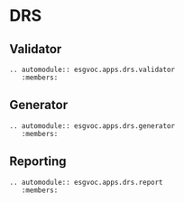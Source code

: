 # DRS

## Validator

```{eval-rst}
.. automodule:: esgvoc.apps.drs.validator
   :members:
```

## Generator

```{eval-rst}
.. automodule:: esgvoc.apps.drs.generator
   :members:
```

## Reporting

```{eval-rst}
.. automodule:: esgvoc.apps.drs.report
   :members:
```